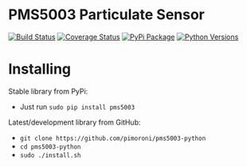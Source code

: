 # PMS5003 Particulate Sensor

[![Build Status](https://travis-ci.com/pimoroni/pms5003-python.svg?branch=master)](https://travis-ci.com/pimoroni/pms5003-python)
[![Coverage Status](https://coveralls.io/repos/github/pimoroni/pms5003-python/badge.svg?branch=master)](https://coveralls.io/github/pimoroni/pms5003-python?branch=master)
[![PyPi Package](https://img.shields.io/pypi/v/pms5003.svg)](https://pypi.python.org/pypi/pms5003)
[![Python Versions](https://img.shields.io/pypi/pyversions/pms5003.svg)](https://pypi.python.org/pypi/pms5003)

# Installing

Stable library from PyPi:

* Just run `sudo pip install pms5003`

Latest/development library from GitHub:

* `git clone https://github.com/pimoroni/pms5003-python`
* `cd pms5003-python`
* `sudo ./install.sh`

